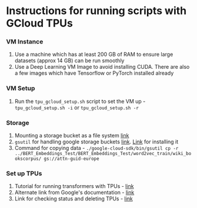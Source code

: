 # Instructions for running scripts with GCloud TPUs

### VM Instance
1. Use a machine which has at least 200 GB of RAM to ensure large datasets (approx 14 GB) can be run smoothly
1. Use a Deep Learning VM Image to avoid installing CUDA. There are also a few images which have Tensorflow or PyTorch installed already

### VM Setup
1. Run the `tpu_gcloud_setup.sh` script to set the VM up - `tpu_gcloud_setup.sh -i` or `tpu_gcloud_setup.sh -r`

### Storage
1. Mounting a storage bucket as a file system [link](https://cloud.google.com/storage/docs/gcs-fuse#using)
1. `gsutil` for handling google storage buckets [link](https://cloud.google.com/storage/docs/quickstart-gsutil). [Link](https://cloud.google.com/sdk/docs#linux) for installing it
1. Command for copying data - `./google-cloud-sdk/bin/gsutil cp -r ../BERT_Embeddings_Test/BERT_Embeddings_Test/word2vec_train/wiki_bookscorpus/ gs://attn-guid-europe`

### Set up TPUs
1. Tutorial for running transformers with TPUs - [link](https://cloud.google.com/tpu/docs/tutorials/transformer-pytorch)
1. Alternate link from Google's documentation - [link](https://cloud.google.com/tpu/docs/creating-deleting-tpus#us)
1. Link for checking status and deleting TPUs - [link](https://cloud.google.com/tpu/docs/creating-deleting-tpus#ctpu_1)
